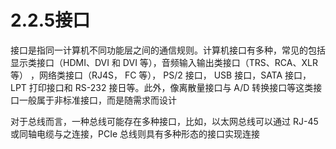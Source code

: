 # 2.2.5接口

接口是指同一计算机不同功能层之间的通信规则。计算机接口有多种，常见的包括显示类接口（HDMI、DVI 和 DVI 等），音频输入输出类接口（TRS、RCA、XLR 等） ，网络类接口（RJ4S， FC 等）， PS/2 接口， USB 接口，SATA 接口， LPT 打印接口和 RS-232 接日等。此外，像离散量接口与 A/D 转换接口等这类接口一般属于非标准接口，而是随需求而设计

对于总线而言，一种总线可能存在多种接口，比如，以太网总线可以通过 RJ-45 或同轴电缆与之连接，PCIe 总线则具有多种形态的接口实现连接
